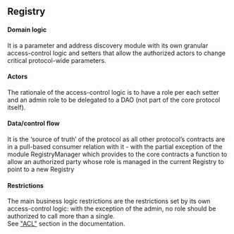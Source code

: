 ## Registry

#### Domain logic

It is a parameter and address discovery module with its own granular access-control logic and setters that allow the authorized actors to change critical protocol-wide parameters.

#### Actors

The rationale of the access-control logic is to have a role per each setter and an admin role to be delegated to a DAO (not part of the core protocol itself).

#### Data/control flow

It is the ‘source of truth’ of the protocol as all other protocol’s contracts are in a pull-based consumer relation with it - with the partial exception of the module RegistryManager which provides to the core contracts a function to allow an authorized party whose role is managed in the current Registry to point to a new Registry

#### Restrictions

The main business logic restrictions are the restrictions set by its own access-control logic: with the exception of the admin, no role should be authorized to call more than a single. \
See ["ACL"](https://github.com/OpiumProtocol/opium-protocol-v2/blob/feature/development/docs/acl.specs.md) section in the documentation.
